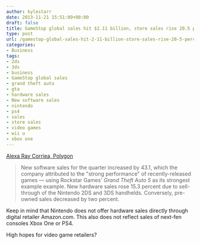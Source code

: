 ```yaml
---
author: kylestarr
date: 2013-11-21 15:51:09+00:00
draft: false
title: GameStop global sales hit $2.11 billion, store sales rise 20.5 percent
type: post
url: /gamestop-global-sales-hit-2-11-billion-store-sales-rise-20-5-percent/
categories:
- Business
tags:
- 2ds
- 3ds
- business
- GameStop global sales
- grand theft auto
- gta
- hardware sales
- New software sales
- nintendo
- ps4
- sales
- store sales
- video games
- wii u
- xbox one
---
```


[Alexa Ray Corriea, Polygon](http://www.polygon.com/2013/11/21/5129376/gamestop-q3-2013-financial-report)

> New software sales for the quarter increased by 43.1, which the company attributed to the "strong performance" of recently-released games — using Rockstar Games' _Grand Theft Auto 5_ as its strongest example example. New hardware sales rose 15.3 percent due to sell-through of the Nintendo 2DS and 3DS handhelds. Conversely, pre-owned sales decreased by two percent.

Keep in mind that Nintendo does not offer hardware sales directly through digital retailer Amazon.com. This also does not reflect sales of next-fen consoles Xbox One or PS4.

High hopes for video game retailers?
